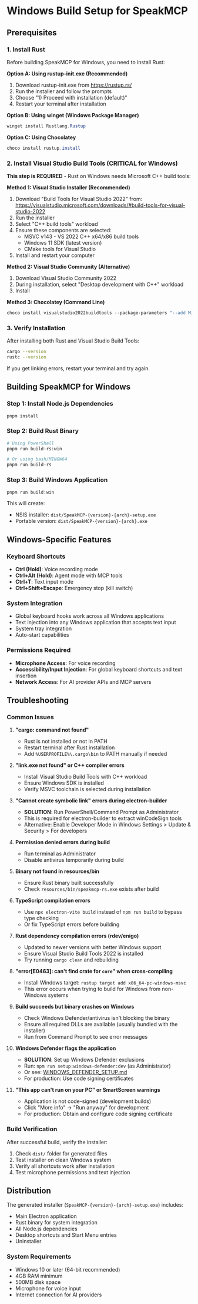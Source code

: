 # Windows Build Setup for SpeakMCP

## Prerequisites

### 1. Install Rust

Before building SpeakMCP for Windows, you need to install Rust:

**Option A: Using rustup-init.exe (Recommended)**
1. Download rustup-init.exe from https://rustup.rs/
2. Run the installer and follow the prompts
3. Choose "1) Proceed with installation (default)"
4. Restart your terminal after installation

**Option B: Using winget (Windows Package Manager)**
```powershell
winget install Rustlang.Rustup
```

**Option C: Using Chocolatey**
```powershell
choco install rustup.install
```

### 2. Install Visual Studio Build Tools (CRITICAL for Windows)

**This step is REQUIRED** - Rust on Windows needs Microsoft C++ build tools:

**Method 1: Visual Studio Installer (Recommended)**
1. Download "Build Tools for Visual Studio 2022" from:
   https://visualstudio.microsoft.com/downloads/#build-tools-for-visual-studio-2022
2. Run the installer
3. Select "C++ build tools" workload
4. Ensure these components are selected:
   - MSVC v143 - VS 2022 C++ x64/x86 build tools
   - Windows 11 SDK (latest version)
   - CMake tools for Visual Studio
5. Install and restart your computer

**Method 2: Visual Studio Community (Alternative)**
1. Download Visual Studio Community 2022
2. During installation, select "Desktop development with C++" workload
3. Install

**Method 3: Chocolatey (Command Line)**
```powershell
choco install visualstudio2022buildtools --package-parameters "--add Microsoft.VisualStudio.Workload.VCTools"
```

### 3. Verify Installation

After installing both Rust and Visual Studio Build Tools:
```bash
cargo --version
rustc --version
```

If you get linking errors, restart your terminal and try again.

## Building SpeakMCP for Windows

### Step 1: Install Node.js Dependencies
```bash
pnpm install
```

### Step 2: Build Rust Binary
```bash
# Using PowerShell
pnpm run build-rs:win

# Or using bash/MINGW64
pnpm run build-rs
```

### Step 3: Build Windows Application
```bash
pnpm run build:win
```

This will create:
- NSIS installer: `dist/SpeakMCP-{version}-{arch}-setup.exe`
- Portable version: `dist/SpeakMCP-{version}-{arch}.exe`

## Windows-Specific Features

### Keyboard Shortcuts
- **Ctrl (Hold)**: Voice recording mode
- **Ctrl+Alt (Hold)**: Agent mode with MCP tools
- **Ctrl+T**: Text input mode
- **Ctrl+Shift+Escape**: Emergency stop (kill switch)

### System Integration
- Global keyboard hooks work across all Windows applications
- Text injection into any Windows application that accepts text input
- System tray integration
- Auto-start capabilities

### Permissions Required
- **Microphone Access**: For voice recording
- **Accessibility/Input Injection**: For global keyboard shortcuts and text insertion
- **Network Access**: For AI provider APIs and MCP servers

## Troubleshooting

### Common Issues

1. **"cargo: command not found"**
   - Rust is not installed or not in PATH
   - Restart terminal after Rust installation
   - Add `%USERPROFILE%\.cargo\bin` to PATH manually if needed

2. **"link.exe not found" or C++ compiler errors**
   - Install Visual Studio Build Tools with C++ workload
   - Ensure Windows SDK is installed
   - Verify MSVC toolchain is selected during installation

3. **"Cannot create symbolic link" errors during electron-builder**
   - **SOLUTION**: Run PowerShell/Command Prompt as Administrator
   - This is required for electron-builder to extract winCodeSign tools
   - Alternative: Enable Developer Mode in Windows Settings > Update & Security > For developers

4. **Permission denied errors during build**
   - Run terminal as Administrator
   - Disable antivirus temporarily during build

5. **Binary not found in resources/bin**
   - Ensure Rust binary built successfully
   - Check `resources/bin/speakmcp-rs.exe` exists after build

6. **TypeScript compilation errors**
   - Use `npx electron-vite build` instead of `npm run build` to bypass type checking
   - Or fix TypeScript errors before building

7. **Rust dependency compilation errors (rdev/enigo)**
   - Updated to newer versions with better Windows support
   - Ensure Visual Studio Build Tools 2022 is installed
   - Try running `cargo clean` and rebuilding

8. **"error[E0463]: can't find crate for `core`" when cross-compiling**
   - Install Windows target: `rustup target add x86_64-pc-windows-msvc`
   - This error occurs when trying to build for Windows from non-Windows systems

9. **Build succeeds but binary crashes on Windows**
   - Check Windows Defender/antivirus isn't blocking the binary
   - Ensure all required DLLs are available (usually bundled with the installer)
   - Run from Command Prompt to see error messages

10. **Windows Defender flags the application**
    - **SOLUTION**: Set up Windows Defender exclusions
    - Run: `npm run setup:windows-defender:dev` (as Administrator)
    - Or see: [WINDOWS_DEFENDER_SETUP.md](WINDOWS_DEFENDER_SETUP.md)
    - For production: Use code signing certificates

11. **"This app can't run on your PC" or SmartScreen warnings**
    - Application is not code-signed (development builds)
    - Click "More info" → "Run anyway" for development
    - For production: Obtain and configure code signing certificate

### Build Verification

After successful build, verify the installer:
1. Check `dist/` folder for generated files
2. Test installer on clean Windows system
3. Verify all shortcuts work after installation
4. Test microphone permissions and text injection

## Distribution

The generated installer (`SpeakMCP-{version}-{arch}-setup.exe`) includes:
- Main Electron application
- Rust binary for system integration
- All Node.js dependencies
- Desktop shortcuts and Start Menu entries
- Uninstaller

### System Requirements
- Windows 10 or later (64-bit recommended)
- 4GB RAM minimum
- 500MB disk space
- Microphone for voice input
- Internet connection for AI providers
